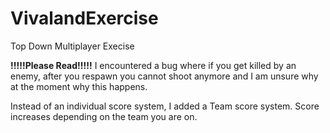 # VivalandExercise
Top Down Multiplayer Execise

**!!!!!Please Read!!!!!**
I encountered a bug where if you get killed by an enemy, after you respawn you cannot shoot anymore and I am unsure why at the moment why this happens.

Instead of an individual score system, I added a Team score system. Score increases depending on the team you are on.

